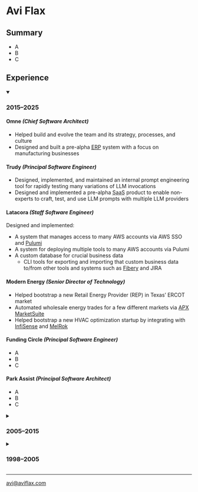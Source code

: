 # Avi Flax

<!-- Tagline? -->

<!-- Or Highlights?-->
## Summary

* A
* B
* C

## Experience

<details open>
    <summary><h3>2015–2025</h3></summary>

#### Omne *(Chief Software Architect)*

* Helped build and evolve the team and its strategy, processes, and culture
* Designed and built a pre-alpha
          <a href="https://en.wikipedia.org/wiki/Enterprise_resource_planning">
              <abbr title="Enterprise Resource Planning">ERP</abbr></a> system with
          a focus on manufacturing businesses

#### Trudy *(Principal Software Engineer)*

* Designed, implemented, and maintained an internal prompt engineering tool for rapidly testing many
  variations of LLM invocations
* Designed and implemented a pre-alpha <abbr title="Software as a Service">SaaS</abbr> product to
  enable non-experts to craft, test, and use LLM prompts with multiple LLM providers

#### Latacora *(Staff Software Engineer)*

Designed and implemented:

* A system that manages access to many AWS accounts via AWS SSO and <a href="https://www.pulumi.com/">Pulumi</a>
* A system for deploying multiple tools to many AWS accounts via Pulumi
* A custom database for crucial business data
  * CLI tools for exporting and importing that custom business data to/from other tools and systems
    such as <a href="https://fibery.io">Fibery</a> and JIRA

#### Modern Energy *(Senior Director of Technology)*

* Helped bootstrap a new Retail Energy Provider (REP) in Texas’ ERCOT market
* Automated wholesale energy trades for a few different markets via <a href="https://apx.com/power-scheduling-energy-accounting-services/">APX MarketSuite</a>
* Helped bootstrap a new HVAC optimization startup by integrating with <a href="https://www.infisense.com">InfiSense</a> and <a href="https://melrok.com">MelRok</a>

#### Funding Circle *(Principal Software Engineer)*

* A
* B
* C

#### Park Assist *(Principal Software Architect)*

* A
* B
* C

</details>

<details>
    <summary><h3>2005–2015</h3></summary>

#### Timehop

* Refactored a critical and complex system into a loosely-coupled stream-based system using Kinesis
  and Go (<a href="https://speakerdeck.com/aviflax/stream-data-processing-with-kinesis-and-go-at-timehop">slides</a>)
* Designed and implemented:
  * A sophisticated integration with Twilio for SMS-based signup
  * A tool for quickly processing billions of records

#### Thinkful

* Designed and implemented an event-driven system to automate Stripe subscription management

#### SFX

* A
* B
* C

#### Arc90

* A
* B
* C

</details>

<details>
    <summary><h3>1998–2005</h3></summary>

#### ADP

* Refactored, enhanced, and maintained a sophisticated application for producing custom financial
  documents for on-demand printing

#### register.com

<!-- TODO: compress down to a single bullet -->
* Team lead position for large high-traffic auction site
* Responsibilities included designing, implementing, and maintaining features; reengineering site
  technology and architecture
* Created new internal tools and development procedures

#### RewardsPlus

* Maintained and enhanced a large-scale online employee benefits enrollment system for diverse
  clients with diverse needs

#### Words In Progress

* Developed requirements and specifications for high traffic websites directly with clients; crafted
  application architecture and database design

#### Ideal Computer Strategies

* Worked with teams of designers, coders, and project managers to concurrently develop and deploy
  client websites with basic dynamic features

</details>

----

[avi@aviflax.com](mailto:avi@aviflax.com)
